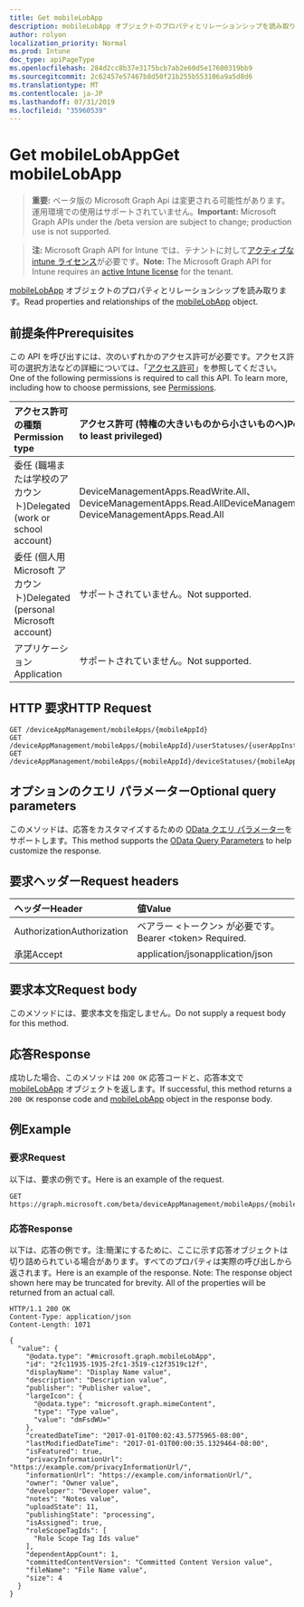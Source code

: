 ```yaml
---
title: Get mobileLobApp
description: mobileLobApp オブジェクトのプロパティとリレーションシップを読み取ります。
author: rolyon
localization_priority: Normal
ms.prod: Intune
doc_type: apiPageType
ms.openlocfilehash: 284d2cc8b37e3175bcb7ab2e60d5e17600319bb9
ms.sourcegitcommit: 2c62457e57467b8d50f21b255b553106a9a5d8d6
ms.translationtype: MT
ms.contentlocale: ja-JP
ms.lasthandoff: 07/31/2019
ms.locfileid: "35960539"
---
```

# <a name="get-mobilelobapp"></a><span data-ttu-id="fa3d1-103">Get mobileLobApp</span><span class="sxs-lookup"><span data-stu-id="fa3d1-103">Get mobileLobApp</span></span>

> <span data-ttu-id="fa3d1-104">**重要:** ベータ版の Microsoft Graph Api は変更される可能性があります。運用環境での使用はサポートされていません。</span><span class="sxs-lookup"><span data-stu-id="fa3d1-104">**Important:** Microsoft Graph APIs under the /beta version are subject to change; production use is not supported.</span></span>

> <span data-ttu-id="fa3d1-105">**注:** Microsoft Graph API for Intune では、テナントに対して[アクティブな intune ライセンス](https://go.microsoft.com/fwlink/?linkid=839381)が必要です。</span><span class="sxs-lookup"><span data-stu-id="fa3d1-105">**Note:** The Microsoft Graph API for Intune requires an [active Intune license](https://go.microsoft.com/fwlink/?linkid=839381) for the tenant.</span></span>

<span data-ttu-id="fa3d1-106">[mobileLobApp](../resources/intune-apps-mobilelobapp.md) オブジェクトのプロパティとリレーションシップを読み取ります。</span><span class="sxs-lookup"><span data-stu-id="fa3d1-106">Read properties and relationships of the [mobileLobApp](../resources/intune-apps-mobilelobapp.md) object.</span></span>

## <a name="prerequisites"></a><span data-ttu-id="fa3d1-107">前提条件</span><span class="sxs-lookup"><span data-stu-id="fa3d1-107">Prerequisites</span></span>
<span data-ttu-id="fa3d1-p101">この API を呼び出すには、次のいずれかのアクセス許可が必要です。アクセス許可の選択方法などの詳細については、「[アクセス許可](/graph/permissions-reference)」を参照してください。</span><span class="sxs-lookup"><span data-stu-id="fa3d1-p101">One of the following permissions is required to call this API. To learn more, including how to choose permissions, see [Permissions](/graph/permissions-reference).</span></span>

|<span data-ttu-id="fa3d1-110">アクセス許可の種類</span><span class="sxs-lookup"><span data-stu-id="fa3d1-110">Permission type</span></span>|<span data-ttu-id="fa3d1-111">アクセス許可 (特権の大きいものから小さいものへ)</span><span class="sxs-lookup"><span data-stu-id="fa3d1-111">Permissions (from most to least privileged)</span></span>|
|:---|:---|
|<span data-ttu-id="fa3d1-112">委任 (職場または学校のアカウント)</span><span class="sxs-lookup"><span data-stu-id="fa3d1-112">Delegated (work or school account)</span></span>|<span data-ttu-id="fa3d1-113">DeviceManagementApps.ReadWrite.All、DeviceManagementApps.Read.All</span><span class="sxs-lookup"><span data-stu-id="fa3d1-113">DeviceManagementApps.ReadWrite.All, DeviceManagementApps.Read.All</span></span>|
|<span data-ttu-id="fa3d1-114">委任 (個人用 Microsoft アカウント)</span><span class="sxs-lookup"><span data-stu-id="fa3d1-114">Delegated (personal Microsoft account)</span></span>|<span data-ttu-id="fa3d1-115">サポートされていません。</span><span class="sxs-lookup"><span data-stu-id="fa3d1-115">Not supported.</span></span>|
|<span data-ttu-id="fa3d1-116">アプリケーション</span><span class="sxs-lookup"><span data-stu-id="fa3d1-116">Application</span></span>|<span data-ttu-id="fa3d1-117">サポートされていません。</span><span class="sxs-lookup"><span data-stu-id="fa3d1-117">Not supported.</span></span>|

## <a name="http-request"></a><span data-ttu-id="fa3d1-118">HTTP 要求</span><span class="sxs-lookup"><span data-stu-id="fa3d1-118">HTTP Request</span></span>
<!-- {
  "blockType": "ignored"
}
-->
``` http
GET /deviceAppManagement/mobileApps/{mobileAppId}
GET /deviceAppManagement/mobileApps/{mobileAppId}/userStatuses/{userAppInstallStatusId}/app
GET /deviceAppManagement/mobileApps/{mobileAppId}/deviceStatuses/{mobileAppInstallStatusId}/app
```

## <a name="optional-query-parameters"></a><span data-ttu-id="fa3d1-119">オプションのクエリ パラメーター</span><span class="sxs-lookup"><span data-stu-id="fa3d1-119">Optional query parameters</span></span>
<span data-ttu-id="fa3d1-120">このメソッドは、応答をカスタマイズするための [OData クエリ パラメーター](https://docs.microsoft.com/en-us/graph/query-parameters)をサポートします。</span><span class="sxs-lookup"><span data-stu-id="fa3d1-120">This method supports the [OData Query Parameters](https://docs.microsoft.com/en-us/graph/query-parameters) to help customize the response.</span></span>

## <a name="request-headers"></a><span data-ttu-id="fa3d1-121">要求ヘッダー</span><span class="sxs-lookup"><span data-stu-id="fa3d1-121">Request headers</span></span>
|<span data-ttu-id="fa3d1-122">ヘッダー</span><span class="sxs-lookup"><span data-stu-id="fa3d1-122">Header</span></span>|<span data-ttu-id="fa3d1-123">値</span><span class="sxs-lookup"><span data-stu-id="fa3d1-123">Value</span></span>|
|:---|:---|
|<span data-ttu-id="fa3d1-124">Authorization</span><span class="sxs-lookup"><span data-stu-id="fa3d1-124">Authorization</span></span>|<span data-ttu-id="fa3d1-125">ベアラー &lt;トークン&gt; が必要です。</span><span class="sxs-lookup"><span data-stu-id="fa3d1-125">Bearer &lt;token&gt; Required.</span></span>|
|<span data-ttu-id="fa3d1-126">承諾</span><span class="sxs-lookup"><span data-stu-id="fa3d1-126">Accept</span></span>|<span data-ttu-id="fa3d1-127">application/json</span><span class="sxs-lookup"><span data-stu-id="fa3d1-127">application/json</span></span>|

## <a name="request-body"></a><span data-ttu-id="fa3d1-128">要求本文</span><span class="sxs-lookup"><span data-stu-id="fa3d1-128">Request body</span></span>
<span data-ttu-id="fa3d1-129">このメソッドには、要求本文を指定しません。</span><span class="sxs-lookup"><span data-stu-id="fa3d1-129">Do not supply a request body for this method.</span></span>

## <a name="response"></a><span data-ttu-id="fa3d1-130">応答</span><span class="sxs-lookup"><span data-stu-id="fa3d1-130">Response</span></span>
<span data-ttu-id="fa3d1-131">成功した場合、このメソッドは `200 OK` 応答コードと、応答本文で [mobileLobApp](../resources/intune-apps-mobilelobapp.md) オブジェクトを返します。</span><span class="sxs-lookup"><span data-stu-id="fa3d1-131">If successful, this method returns a `200 OK` response code and [mobileLobApp](../resources/intune-apps-mobilelobapp.md) object in the response body.</span></span>

## <a name="example"></a><span data-ttu-id="fa3d1-132">例</span><span class="sxs-lookup"><span data-stu-id="fa3d1-132">Example</span></span>

### <a name="request"></a><span data-ttu-id="fa3d1-133">要求</span><span class="sxs-lookup"><span data-stu-id="fa3d1-133">Request</span></span>
<span data-ttu-id="fa3d1-134">以下は、要求の例です。</span><span class="sxs-lookup"><span data-stu-id="fa3d1-134">Here is an example of the request.</span></span>
``` http
GET https://graph.microsoft.com/beta/deviceAppManagement/mobileApps/{mobileAppId}
```

### <a name="response"></a><span data-ttu-id="fa3d1-135">応答</span><span class="sxs-lookup"><span data-stu-id="fa3d1-135">Response</span></span>
<span data-ttu-id="fa3d1-p102">以下は、応答の例です。注:簡潔にするために、ここに示す応答オブジェクトは切り詰められている場合があります。すべてのプロパティは実際の呼び出しから返されます。</span><span class="sxs-lookup"><span data-stu-id="fa3d1-p102">Here is an example of the response. Note: The response object shown here may be truncated for brevity. All of the properties will be returned from an actual call.</span></span>
``` http
HTTP/1.1 200 OK
Content-Type: application/json
Content-Length: 1071

{
  "value": {
    "@odata.type": "#microsoft.graph.mobileLobApp",
    "id": "2fc11935-1935-2fc1-3519-c12f3519c12f",
    "displayName": "Display Name value",
    "description": "Description value",
    "publisher": "Publisher value",
    "largeIcon": {
      "@odata.type": "microsoft.graph.mimeContent",
      "type": "Type value",
      "value": "dmFsdWU="
    },
    "createdDateTime": "2017-01-01T00:02:43.5775965-08:00",
    "lastModifiedDateTime": "2017-01-01T00:00:35.1329464-08:00",
    "isFeatured": true,
    "privacyInformationUrl": "https://example.com/privacyInformationUrl/",
    "informationUrl": "https://example.com/informationUrl/",
    "owner": "Owner value",
    "developer": "Developer value",
    "notes": "Notes value",
    "uploadState": 11,
    "publishingState": "processing",
    "isAssigned": true,
    "roleScopeTagIds": [
      "Role Scope Tag Ids value"
    ],
    "dependentAppCount": 1,
    "committedContentVersion": "Committed Content Version value",
    "fileName": "File Name value",
    "size": 4
  }
}
```





